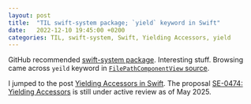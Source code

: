 ```yaml
---
layout: post
title:  "TIL swift-system package; `yield` keyword in Swift"
date:   2022-12-10 19:45:00 +0200
categories: TIL, swift-system, Swift, Yielding Accessors, yield
---
```

GitHub recommended [swift-system package](https://github.com/apple/swift-system). Interesting stuff. Browsing came across `yeild` keyword in [`FilePathComponentView` source](https://github.com/apple/swift-system/blob/main/Sources/System/FilePath/FilePathComponentView.swift).

I jumped to the post [Yielding Accessors in Swift](https://trycombine.com/posts/swift-read-modify-coroutines/). The proposal [SE-0474: Yielding Accessors](https://github.com/swiftlang/swift-evolution/blob/main/proposals/0474-yielding-accessors.md) is still under active review as of May 2025.
